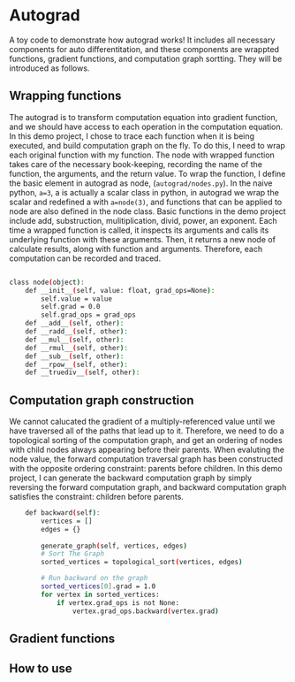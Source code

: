 # Autograd
A toy code to demonstrate how autograd works! It includes all necessary components for auto differentitation, and these components are wrappted functions, gradient functions, and computation graph sortting. They will be introduced as follows.

## Wrapping functions
The autograd is to transform computation equation into gradient function, and we should have access to each operation in the computation equation. In this demo project, I chose to trace each function when it is being executed, and build computation graph on the fly. To do this, I need to wrap each original function with my function. The node with wrapped function takes care of the necessary book-keeping, recording the name of the function, the arguments, and the return value. To wrap the function, I define the basic element in autograd as node, (`autograd/nodes.py`). In the naive python, `a=3`, a is actually a scalar class in python, in autograd we wrap the scalar and redefined a with `a=node(3)`, and functions that can be applied to node are also defined in the node class. Basic functions in the demo project include add, substruction, mulitiplication, divid, power, an exponent. Each time a wrapped function is called, it inspects its arguments and calls its underlying function with these arguments. Then, it returns a new node of calculate results, along with function and arguments. Therefore, each computation can be recorded and traced.
```bash

class node(object):
    def __init__(self, value: float, grad_ops=None):
        self.value = value
        self.grad = 0.0 
        self.grad_ops = grad_ops
    def __add__(self, other):
    def __radd__(self, other):
    def __mul__(self, other):
    def __rmul__(self, other):
    def __sub__(self, other):
    def __rpow__(self, other):
    def __truediv__(self, other):
```
## Computation graph construction
We cannot calucated the gradient of a multiply-referenced value until we have traversed all of the paths that lead up to it. Therefore, we need to do a topological sorting of the computation graph, and get an ordering of nodes with child nodes always appearing before their parents. When evaluting the node value, the forward computation traversal graph has been constructed with the opposite ordering constraint: parents before children. In this demo project, I can generate the backward computation graph by simply reversing the forward computation graph, and backward computation graph satisfies the constraint: children before parents.

```bash
    def backward(self):
        vertices = []
        edges = {}
        
        generate_graph(self, vertices, edges)
        # Sort The Graph
        sorted_vertices = topological_sort(vertices, edges)

        # Run backward on the graph
        sorted_vertices[0].grad = 1.0
        for vertex in sorted_vertices:
            if vertex.grad_ops is not None:
                vertex.grad_ops.backward(vertex.grad)
```


## Gradient functions



## How to use
